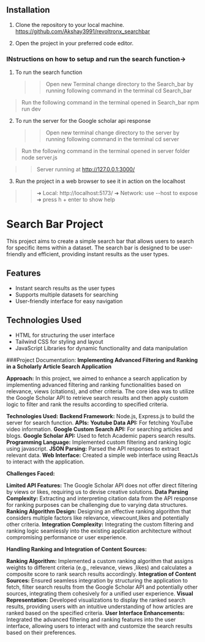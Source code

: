## Installation

1. Clone the repository to your local machine.
   https://github.com/Akshay3991/revoltronx_searchbar

2. Open the project in your preferred code editor.

### INstructions on how to setup and run the search function->

1.  To run the search function
    > > Open new Terminal
    > > change directory to the Search_bar by running following command in the terminal
    > > cd Search_bar

> Run the following command in the terminal opened in Search_bar
> npm run dev

2.  To run the server for the Google scholar api response
    > > Open new terminal
    > > change directory to the server by running following command in the terminal
    > > cd server

> Run the following command in the terminal opened in server folder
> node server.js

> > Server running at http://127.0.0.1:3000/

3. Run the project in a web browser to see it in action on the localhost

> > ➜ Local: http://localhost:5173/
> > ➜ Network: use --host to expose
> > ➜ press h + enter to show help

# Search Bar Project

This project aims to create a simple search bar that allows users to search for specific items within a dataset. The search bar is designed to be user-friendly and efficient, providing instant results as the user types.

## Features

- Instant search results as the user types
- Supports multiple datasets for searching
- User-friendly interface for easy navigation

## Technologies Used

- HTML for structuring the user interface
- Tailwind CSS for styling and layout
- JavaScript Libraries for dynamic functionality and data manipulation

###Project Documentation: **Implementing Advanced Filtering and Ranking in a Scholarly Article Search Application**

**Approach:**
In this project, we aimed to enhance a search application by implementing advanced filtering and ranking functionalities based on relevance, views (citations), and other criteria. The core idea was to utilize the Google Scholar API to retrieve search results and then apply custom logic to filter and rank the results according to specified criteria.

**Technologies Used:**
**Backend Framework:**  Node.js, Express.js to build the server for search function.
**APIs:**
**Youtube Data API:** For fetching YouTube video information.
**Google Custom Search API:** For searching articles and blogs.
**Google Scholar API:** Used to fetch Academic papers search results.
**Programming Language:** Implemented custom filtering and ranking logic using javascript.
**JSON Parsing:** Parsed the API responses to extract relevant data.
**Web Interface:** Created a simple web interface using ReactJs to interact with the application.

**Challenges Faced:**

**Limited API Features:** The Google Scholar API does not offer direct filtering by views or likes, requiring us to devise creative solutions.
**Data Parsing Complexity:** Extracting and interpreting citation data from the API response for ranking purposes can be challenging due to varying data structures.
**Ranking Algorithm Design:** Designing an effective ranking algorithm that considers multiple factors like relevance, viewcount,likes and potentially other criteria.
**Integration Complexity:** Integrating the custom filtering and ranking logic seamlessly into the existing application architecture without compromising performance or user experience.

**Handling Ranking and Integration of Content Sources:**

**Ranking Algorithm:** Implemented a custom ranking algorithm that assigns weights to different criteria (e.g., relevance, views ,likes) and calculates a composite score to rank search results accordingly.
**Integration of Content Sources:** Ensured seamless integration by structuring the application to fetch, filter search results from the Google Scholar API and potentially other sources, integrating them cohesively for a unified user experience.
**Visual Representation:** Developed visualizations to display the ranked search results, providing users with an intuitive understanding of how articles are ranked based on the specified criteria.
**User Interface Enhancements:** Integrated the advanced filtering and ranking features into the user interface, allowing users to interact with and customize the search results based on their preferences.
